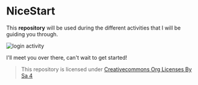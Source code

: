 # NiceStart

This **repository** will be used during the different activities that I will be guiding you through.

![login activity](img/login.png)

I'll meet you over there, can't wait to get started!

>This repository is licensed under
>[Creativecommons Org Licenses By Sa 4](http://creativecommons.org/licenses/by-sa/4.0/)
